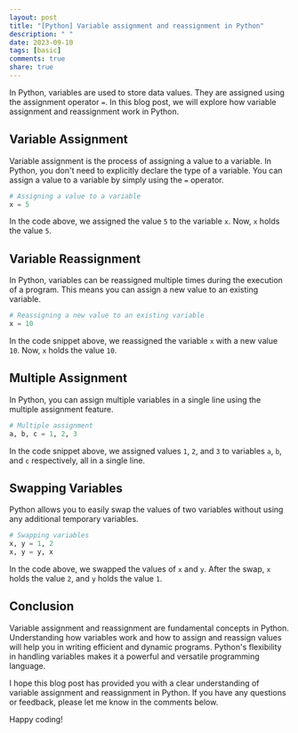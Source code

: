 ```yaml
---
layout: post
title: "[Python] Variable assignment and reassignment in Python"
description: " "
date: 2023-09-10
tags: [basic]
comments: true
share: true
---
```


In Python, variables are used to store data values. They are assigned using the assignment operator `=`. In this blog post, we will explore how variable assignment and reassignment work in Python.

## Variable Assignment

Variable assignment is the process of assigning a value to a variable. In Python, you don't need to explicitly declare the type of a variable. You can assign a value to a variable by simply using the `=` operator.

```python
# Assigning a value to a variable
x = 5
```

In the code above, we assigned the value `5` to the variable `x`. Now, `x` holds the value `5`.

## Variable Reassignment

In Python, variables can be reassigned multiple times during the execution of a program. This means you can assign a new value to an existing variable.

```python
# Reassigning a new value to an existing variable
x = 10
```

In the code snippet above, we reassigned the variable `x` with a new value `10`. Now, `x` holds the value `10`.

## Multiple Assignment

In Python, you can assign multiple variables in a single line using the multiple assignment feature.

```python
# Multiple assignment
a, b, c = 1, 2, 3
```

In the code snippet above, we assigned values `1`, `2`, and `3` to variables `a`, `b`, and `c` respectively, all in a single line.

## Swapping Variables

Python allows you to easily swap the values of two variables without using any additional temporary variables.

```python
# Swapping variables
x, y = 1, 2
x, y = y, x
```

In the code above, we swapped the values of `x` and `y`. After the swap, `x` holds the value `2`, and `y` holds the value `1`.

## Conclusion

Variable assignment and reassignment are fundamental concepts in Python. Understanding how variables work and how to assign and reassign values will help you in writing efficient and dynamic programs. Python's flexibility in handling variables makes it a powerful and versatile programming language.

I hope this blog post has provided you with a clear understanding of variable assignment and reassignment in Python. If you have any questions or feedback, please let me know in the comments below.

Happy coding!